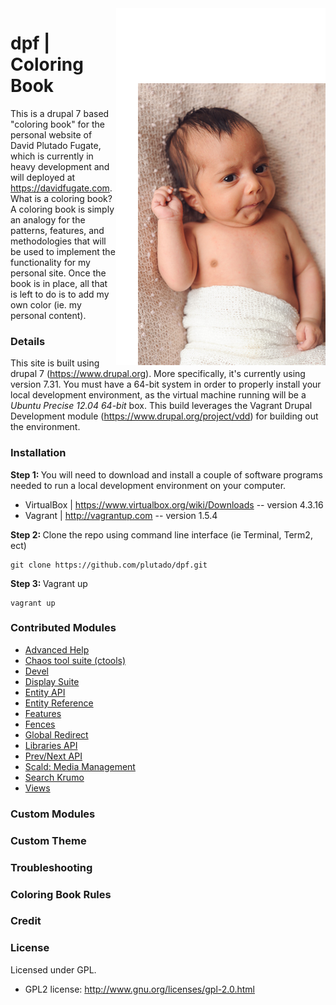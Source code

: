 <img alt="hayaan fugate" src="/docs/hayaan-smirk.jpg" align="right">

dpf | Coloring Book
===
This is a drupal 7 based "coloring book" for the personal website of David Plutado Fugate, which is currently in heavy development and will deployed at https://davidfugate.com.  What is a coloring book?  A coloring book is simply an analogy for the patterns, features, and methodologies that will be used to implement the functionality for my personal site.  Once the book is in place, all that is left to do is to add my own color (ie. my personal content).


### Details
This site is built using drupal 7 (https://www.drupal.org).  More specifically, it's currently using version 7.31.  You must have a 64-bit system in order to properly install your local development environment, as the virtual machine running will be a _Ubuntu Precise 12.04 64-bit_ box.  This build leverages the Vagrant Drupal Development module (https://www.drupal.org/project/vdd) for building out the environment.


### Installation
<b>Step 1: </b>You will need to download and install a couple of software programs needed to run a local development environment on your computer.
- VirtualBox | https://www.virtualbox.org/wiki/Downloads -- version 4.3.16
- Vagrant | http://vagrantup.com -- version 1.5.4

<b>Step 2: </b>Clone the repo using command line interface (ie Terminal, Term2, ect) <br/>
<pre><code>git clone https://github.com/plutado/dpf.git</code></pre>

<b>Step 3: </b>Vagrant up <br/>
<pre><code>vagrant up</code></pre>


### Contributed Modules
- <a href="https://www.drupal.org/project/advanced_help">Advanced Help</a>
- <a href="https://www.drupal.org/project/ctools">Chaos tool suite (ctools)</a>
- <a href="https://www.drupal.org/project/devel">Devel</a>
- <a href="https://www.drupal.org/project/ds">Display Suite</a>
- <a href="https://www.drupal.org/project/entity">Entity API</a>
- <a href="https://www.drupal.org/project/entityreference">Entity Reference</a>
- <a href="https://www.drupal.org/project/features">Features</a>
- <a href="https://www.drupal.org/project/fences">Fences</a>
- <a href="https://www.drupal.org/project/globalredirect">Global Redirect</a>
- <a href="https://www.drupal.org/project/libraries">Libraries API</a>
- <a href="https://www.drupal.org/project/prev_next">Prev/Next API</a>
- <a href="https://www.drupal.org/project/scald">Scald: Media Management</a>
- <a href="https://www.drupal.org/project/search_krumo">Search Krumo</a>
- <a href="https://www.drupal.org/project/views">Views</a>
 

### Custom Modules


### Custom Theme


### Troubleshooting


### Coloring Book Rules


### Credit


### License

Licensed under GPL.

- GPL2 license: http://www.gnu.org/licenses/gpl-2.0.html
